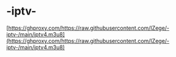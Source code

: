 # -iptv-
[https://ghproxy.com/https://raw.githubusercontent.com/IZege/-iptv-/main/iptv4.m3u8](https://ghproxy.com/https://raw.githubusercontent.com/IZege/-iptv-/main/iptv4.m3u8)

